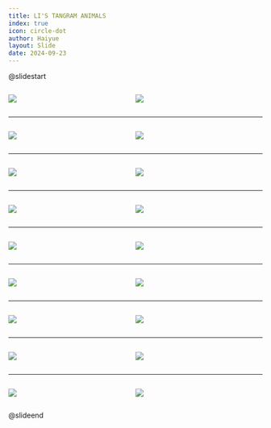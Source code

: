 ```yaml
---
title: LI'S TANGRAM ANIMALS
index: true
icon: circle-dot
author: Haiyue
layout: Slide
date: 2024-09-23
---
```

 
@slidestart

<div style="display:flex">
<div style="flex:1">

![](/reading/english/Level-O/LI'S%20TANGRAM%20ANIMALS/001.webp)
</div>
<div style="flex:1">

![](/reading/english/Level-O/LI'S%20TANGRAM%20ANIMALS/002.webp)
</div>
</div>

---

<div style="display:flex">
<div style="flex:1">

![](/reading/english/Level-O/LI'S%20TANGRAM%20ANIMALS/003.webp)
</div>
<div style="flex:1">

![](/reading/english/Level-O/LI'S%20TANGRAM%20ANIMALS/004.webp)
</div>
</div>

---

<div style="display:flex">
<div style="flex:1">

![](/reading/english/Level-O/LI'S%20TANGRAM%20ANIMALS/005.webp)
</div>
<div style="flex:1">

![](/reading/english/Level-O/LI'S%20TANGRAM%20ANIMALS/006.webp)
</div>
</div>

---

<div style="display:flex">
<div style="flex:1">

![](/reading/english/Level-O/LI'S%20TANGRAM%20ANIMALS/007.webp)
</div>
<div style="flex:1">

![](/reading/english/Level-O/LI'S%20TANGRAM%20ANIMALS/008.webp)
</div>
</div>

---

<div style="display:flex">
<div style="flex:1">

![](/reading/english/Level-O/LI'S%20TANGRAM%20ANIMALS/009.webp)
</div>
<div style="flex:1">

![](/reading/english/Level-O/LI'S%20TANGRAM%20ANIMALS/010.webp)
</div>
</div>

---

<div style="display:flex">
<div style="flex:1">

![](/reading/english/Level-O/LI'S%20TANGRAM%20ANIMALS/011.webp)
</div>
<div style="flex:1">

![](/reading/english/Level-O/LI'S%20TANGRAM%20ANIMALS/012.webp)
</div>
</div>

---

<div style="display:flex">
<div style="flex:1">

![](/reading/english/Level-O/LI'S%20TANGRAM%20ANIMALS/013.webp)
</div>
<div style="flex:1">

![](/reading/english/Level-O/LI'S%20TANGRAM%20ANIMALS/014.webp)
</div>
</div>

---

<div style="display:flex">
<div style="flex:1">

![](/reading/english/Level-O/LI'S%20TANGRAM%20ANIMALS/015.webp)
</div>
<div style="flex:1">

![](/reading/english/Level-O/LI'S%20TANGRAM%20ANIMALS/016.webp)
</div>
</div>

---

<div style="display:flex">
<div style="flex:1">

![](/reading/english/Level-O/LI'S%20TANGRAM%20ANIMALS/017.webp)
</div>
<div style="flex:1">

![](/reading/english/Level-O/LI'S%20TANGRAM%20ANIMALS/018.webp)
</div>
</div>

@slideend